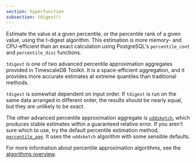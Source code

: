 ```yaml
---
section: hyperfunction
subsection: tdigest()
---
```


Estimate the value at a given percentile, or the percentile rank of a given
value, using the t-digest algorithm. This estimation is more memory- and
CPU-efficient than an exact calculation using PostgreSQL's `percentile_cont` and
`percentile_disc` functions.

`tdigest` is one of two advanced percentile approximation aggregates provided in
TimescaleDB Toolkit. It is a space-efficient aggregation, and it provides more
accurate estimates at extreme quantiles than traditional methods.

`tdigest` is somewhat dependent on input order. If `tdigest` is run on the same
data arranged in different order, the results should be nearly equal, but they
are unlikely to be exact.

The other advanced percentile approximation aggregate is
[`uddsketch`][uddsketch], which produces stable estimates within a guaranteed
relative error. If you aren't sure which to use, try the default percentile
estimation method, [`percentile_agg`][percentile_agg]. It uses the `uddsketch`
algorithm with some sensible defaults.

For more information about percentile approximation algorithms, see the
[algorithms overview][algorithms].

[algorithms]: /timescaledb/:currentVersion:/how-to-guides/hyperfunctions/percentile-approx/advanced-agg/
[percentile_agg]: /api/:currentVersion:/hyperfunctions/percentile-approximation/uddsketch/#percentile_agg
[uddsketch]: /api/:currentVersion:/hyperfunctions/percentile-approximation/uddsketch/

